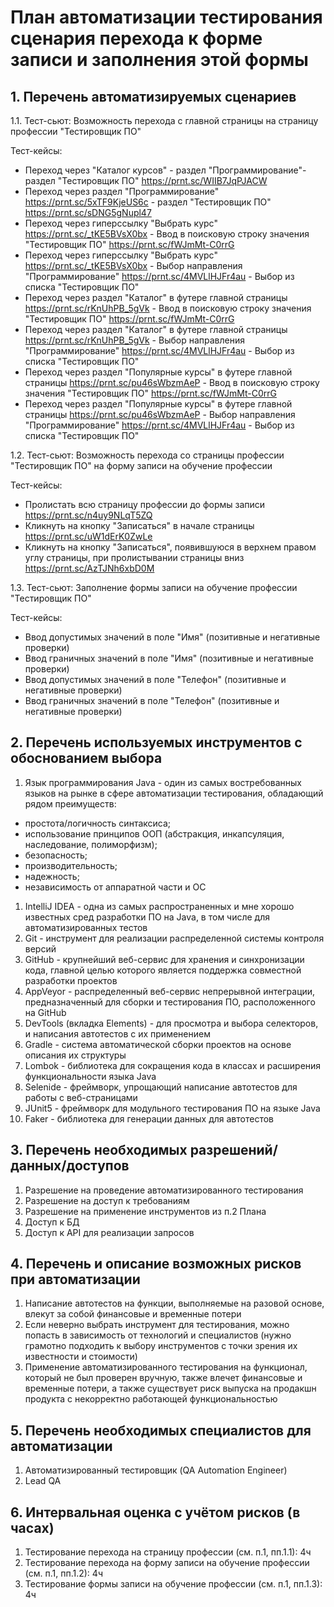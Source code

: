 # План автоматизации тестирования сценария перехода к форме записи и заполнения этой формы #

## 1. Перечень автоматизируемых сценариев ##

1.1. Тест-сьют: Возможность перехода с главной страницы на страницу профессии "Тестировщик ПО"

Тест-кейсы:
* Переход через "Каталог курсов" - раздел "Программирование"- раздел "Тестировщик ПО" https://prnt.sc/WIIB7JqPJACW
* Переход через раздел "Программирование" https://prnt.sc/5xTF9KjeUS6c - раздел "Тестировщик ПО" https://prnt.sc/sDNG5gNupl47
* Переход через гиперссылку "Выбрать курс" https://prnt.sc/_tKE5BVsX0bx - Ввод в поисковую строку значения "Тестировщик ПО" https://prnt.sc/fWJmMt-C0rrG
* Переход через гиперссылку "Выбрать курс" https://prnt.sc/_tKE5BVsX0bx - Выбор направления "Программирование" https://prnt.sc/4MVLlHJFr4au - Выбор из списка "Тестировщик ПО"
* Переход через раздел "Каталог" в футере главной страницы https://prnt.sc/rKnUhPB_5gVk - Ввод в поисковую строку значения "Тестировщик ПО" https://prnt.sc/fWJmMt-C0rrG
* Переход через раздел "Каталог" в футере главной страницы https://prnt.sc/rKnUhPB_5gVk -  Выбор направления "Программирование" https://prnt.sc/4MVLlHJFr4au - Выбор из списка "Тестировщик ПО"
* Переход через раздел "Популярные курсы" в футере главной страницы https://prnt.sc/pu46sWbzmAeP  -  Ввод в поисковую строку значения "Тестировщик ПО" https://prnt.sc/fWJmMt-C0rrG
* Переход через раздел "Популярные курсы" в футере главной страницы https://prnt.sc/pu46sWbzmAeP  -  Выбор направления "Программирование" https://prnt.sc/4MVLlHJFr4au - Выбор из списка "Тестировщик ПО"


1.2.  Тест-сьют: Возможность перехода со страницы профессии "Тестировщик ПО" на форму записи на обучение профессии

Тест-кейсы:

* Пролистать всю страницу профессии до формы записи https://prnt.sc/n4uy9NLqT5ZQ
* Кликнуть на кнопку "Записаться" в начале страницы https://prnt.sc/uW1dErK0ZwLe
* Кликнуть на кнопку "Записаться", появившуюся в верхнем правом углу страницы, при пролистывании страницы вниз https://prnt.sc/AzTJNh6xbD0M

1.3. Тест-сьют: Заполнение формы записи на обучение профессии "Тестировщик ПО"

Тест-кейсы:

* Ввод допустимых значений в поле "Имя" (позитивные и негативные проверки)
* Ввод граничных значений в поле "Имя" (позитивные и негативные проверки)
* Ввод допустимых значений в поле "Телефон" (позитивные и негативные проверки)
* Ввод граничных значений в поле "Телефон" (позитивные и негативные проверки)

## 2. Перечень используемых инструментов с обоснованием выбора ##

1. Язык программирования Java - один из самых востребованных языков на рынке в сфере автоматизации тестирования, обладающий рядом преимуществ:
* простота/логичность синтаксиса;
* использование принципов ООП (абстракция, инкапсуляция, наследование, полиморфизм);
* безопасность;
* производительность;
* надежность;
* независимость от аппаратной части и ОС
1. IntelliJ IDEA - одна из самых распространенных и мне хорошо известных сред разработки ПО на Java, в том числе для автоматизированных тестов
1. Git - инструмент для реализации распределенной системы контроля версий
1. GitHub - крупнейший веб-сервис для хранения и синхронизации кода, главной целью которого является поддержка совместной разработки проектов
1. AppVeyor - распределенный веб-сервис непрерывной интеграции, предназначенный для сборки и тестирования ПО, расположенного на GitHub
1. DevTools (вкладка Elements) - для просмотра и выбора селекторов, и написания автотестов с их применением
1. Gradle - система автоматической сборки проектов на основе описания их структуры
1. Lombok - библиотека для сокращения кода в классах и расширения функциональности языка Java
1. Selenide - фреймворк, упрощающий написание автотестов для работы с веб-страницами
1. JUnit5 - фреймворк для модульного тестирования ПО на языке Java
1. Faker - библиотека для генерации данных для автотестов

## 3. Перечень необходимых разрешений/данных/доступов ##

1. Разрешение на проведение автоматизированного тестирования
1. Разрешение на доступ к требованиям
1. Разрешение на применение инструментов из п.2 Плана
1. Доступ к БД
1. Доступ к API для реализации запросов

## 4. Перечень и описание возможных рисков при автоматизации ##

1. Написание автотестов на функции, выполняемые на разовой основе, влекут за собой финансовые и временные потери
1. Если неверно выбрать инструмент для тестирования, можно попасть в зависимость от технологий и специалистов (нужно грамотно подходить к выбору инструментов с точки зрения их известности и стоимости)
1. Применение автоматизированного тестирования на функционал, который не был проверен вручную, также влечет финансовые и временные потери, а также существует риск выпуска на продакшн продукта с некорректно работающей функциональностью

## 5. Перечень необходимых специалистов для автоматизации ##

1. Автоматизированный тестировщик (QA Automation Engineer)
1. Lead QA

## 6. Интервальная оценка с учётом рисков (в часах) ##

1. Тестирование перехода на страницу профессии (см. п.1, пп.1.1): 4ч
1. Тестирование перехода на форму записи на обучение профессии (см. п.1, пп.1.2): 4ч
1. Тестирование формы записи на обучение профессии (см. п.1, пп.1.3): 4ч
